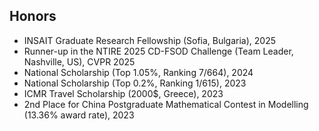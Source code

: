 <!-- ## Honors -->
<h2 id="honors">
  Honors
</h2>

<ul style="margin:0 0 5px;">
  <li>INSAIT Graduate Research Fellowship (Sofia, Bulgaria), 2025</li>
  <li>Runner-up in the NTIRE 2025 CD-FSOD Challenge (Team Leader, Nashville, US), CVPR 2025</li>
  <li>National Scholarship (Top 1.05%, Ranking 7/664), 2024</li>
  <li>National Scholarship (Top 0.2%, Ranking 1/615), 2023</li>
  <li>ICMR Travel Scholarship (2000$, Greece), 2023</li>
  <li>2nd Place for China Postgraduate Mathematical Contest in Modelling (13.36% award rate), 2023</li>
</ul>